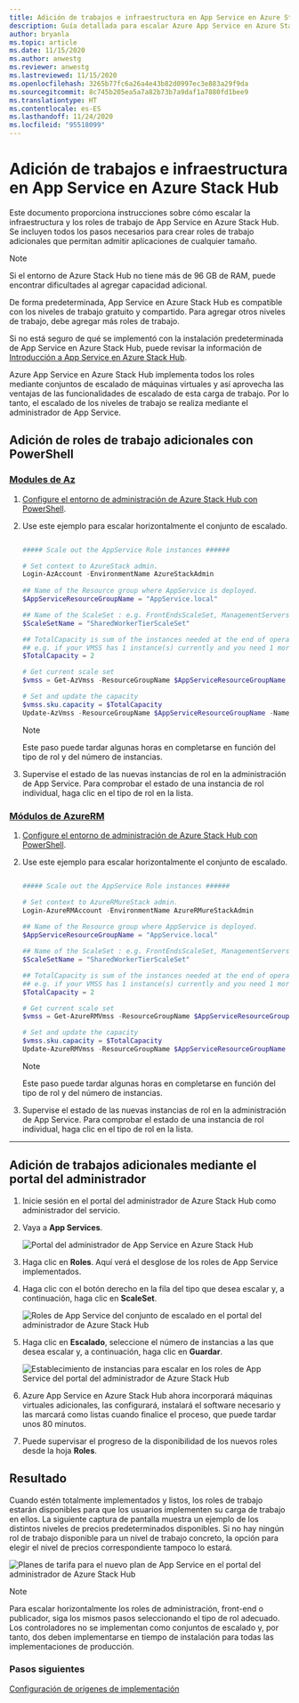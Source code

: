 ```yaml
---
title: Adición de trabajos e infraestructura en App Service en Azure Stack Hub
description: Guía detallada para escalar Azure App Service en Azure Stack Hub
author: bryanla
ms.topic: article
ms.date: 11/15/2020
ms.author: anwestg
ms.reviewer: anwestg
ms.lastreviewed: 11/15/2020
ms.openlocfilehash: 3265b77fc6a26a4e43b82d0997ec3e883a29f9da
ms.sourcegitcommit: 8c745b205ea5a7a82b73b7a9daf1a7880fd1bee9
ms.translationtype: HT
ms.contentlocale: es-ES
ms.lasthandoff: 11/24/2020
ms.locfileid: "95518099"
---
```

# <a name="add-workers-and-infrastructure-in-azure-app-service-on-azure-stack-hub"></a>Adición de trabajos e infraestructura en App Service en Azure Stack Hub

Este documento proporciona instrucciones sobre cómo escalar la infraestructura y los roles de trabajo de App Service en Azure Stack Hub. Se incluyen todos los pasos necesarios para crear roles de trabajo adicionales que permitan admitir aplicaciones de cualquier tamaño.

> [!NOTE]
> Si el entorno de Azure Stack Hub no tiene más de 96 GB de RAM, puede encontrar dificultades al agregar capacidad adicional.

De forma predeterminada, App Service en Azure Stack Hub es compatible con los niveles de trabajo gratuito y compartido. Para agregar otros niveles de trabajo, debe agregar más roles de trabajo.

Si no está seguro de qué se implementó con la instalación predeterminada de App Service en Azure Stack Hub, puede revisar la información de [Introducción a App Service en Azure Stack Hub](azure-stack-app-service-overview.md).

Azure App Service en Azure Stack Hub implementa todos los roles mediante conjuntos de escalado de máquinas virtuales y así aprovecha las ventajas de las funcionalidades de escalado de esta carga de trabajo. Por lo tanto, el escalado de los niveles de trabajo se realiza mediante el administrador de App Service.

## <a name="add-additional-workers-with-powershell"></a>Adición de roles de trabajo adicionales con PowerShell



### <a name="az-modules"></a>[Modules de Az](#tab/az)

1. [Configure el entorno de administración de Azure Stack Hub con PowerShell](azure-stack-powershell-configure-admin.md).

2. Use este ejemplo para escalar horizontalmente el conjunto de escalado.

    ```powershell
    
    ##### Scale out the AppService Role instances ######
    
    # Set context to AzureStack admin.
    Login-AzAccount -EnvironmentName AzureStackAdmin
                                                    
    ## Name of the Resource group where AppService is deployed.
    $AppServiceResourceGroupName = "AppService.local"
    
    ## Name of the ScaleSet : e.g. FrontEndsScaleSet, ManagementServersScaleSet, PublishersScaleSet , LargeWorkerTierScaleSet,      MediumWorkerTierScaleSet, SmallWorkerTierScaleSet, SharedWorkerTierScaleSet
    $ScaleSetName = "SharedWorkerTierScaleSet"
    
    ## TotalCapacity is sum of the instances needed at the end of operation. 
    ## e.g. if your VMSS has 1 instance(s) currently and you need 1 more the TotalCapacity should be set to 2
    $TotalCapacity = 2  
    
    # Get current scale set
    $vmss = Get-AzVmss -ResourceGroupName $AppServiceResourceGroupName -VMScaleSetName $ScaleSetName
    
    # Set and update the capacity
    $vmss.sku.capacity = $TotalCapacity
    Update-AzVmss -ResourceGroupName $AppServiceResourceGroupName -Name $ScaleSetName -VirtualMachineScaleSet $vmss 
    ```    

    > [!NOTE]
    > Este paso puede tardar algunas horas en completarse en función del tipo de rol y del número de instancias.

3. Supervise el estado de las nuevas instancias de rol en la administración de App Service. Para comprobar el estado de una instancia de rol individual, haga clic en el tipo de rol en la lista.
### <a name="azurerm-modules"></a>[Módulos de AzureRM](#tab/azurerm)

1. [Configure el entorno de administración de Azure Stack Hub con PowerShell](azure-stack-powershell-configure-admin.md).

2. Use este ejemplo para escalar horizontalmente el conjunto de escalado.

    ```powershell
    
    ##### Scale out the AppService Role instances ######
    
    # Set context to AzureRMureStack admin.
    Login-AzureRMAccount -EnvironmentName AzureRMureStackAdmin
                                                    
    ## Name of the Resource group where AppService is deployed.
    $AppServiceResourceGroupName = "AppService.local"
    
    ## Name of the ScaleSet : e.g. FrontEndsScaleSet, ManagementServersScaleSet, PublishersScaleSet , LargeWorkerTierScaleSet,      MediumWorkerTierScaleSet, SmallWorkerTierScaleSet, SharedWorkerTierScaleSet
    $ScaleSetName = "SharedWorkerTierScaleSet"
    
    ## TotalCapacity is sum of the instances needed at the end of operation. 
    ## e.g. if your VMSS has 1 instance(s) currently and you need 1 more the TotalCapacity should be set to 2
    $TotalCapacity = 2  
    
    # Get current scale set
    $vmss = Get-AzureRMVmss -ResourceGroupName $AppServiceResourceGroupName -VMScaleSetName $ScaleSetName
    
    # Set and update the capacity
    $vmss.sku.capacity = $TotalCapacity
    Update-AzureRMVmss -ResourceGroupName $AppServiceResourceGroupName -Name $ScaleSetName -VirtualMachineScaleSet $vmss 
    ```   

    > [!NOTE]
    > Este paso puede tardar algunas horas en completarse en función del tipo de rol y del número de instancias.

3. Supervise el estado de las nuevas instancias de rol en la administración de App Service. Para comprobar el estado de una instancia de rol individual, haga clic en el tipo de rol en la lista.
---

## <a name="add-additional-workers-using-the-administrator-portal"></a>Adición de trabajos adicionales mediante el portal del administrador

1. Inicie sesión en el portal del administrador de Azure Stack Hub como administrador del servicio.

2. Vaya a **App Services**.

    ![Portal del administrador de App Service en Azure Stack Hub](media/azure-stack-app-service-add-worker-roles/image01.png)

3. Haga clic en **Roles**. Aquí verá el desglose de los roles de App Service implementados.

4. Haga clic con el botón derecho en la fila del tipo que desea escalar y, a continuación, haga clic en **ScaleSet**.

    ![Roles de App Service del conjunto de escalado en el portal del administrador de Azure Stack Hub](media/azure-stack-app-service-add-worker-roles/image02.png)

5. Haga clic en **Escalado**, seleccione el número de instancias a las que desea escalar y, a continuación, haga clic en **Guardar**.

    ![Establecimiento de instancias para escalar en los roles de App Service del portal del administrador de Azure Stack Hub](media/azure-stack-app-service-add-worker-roles/image03.png)

6. Azure App Service en Azure Stack Hub ahora incorporará máquinas virtuales adicionales, las configurará, instalará el software necesario y las marcará como listas cuando finalice el proceso, que puede tardar unos 80 minutos.

7. Puede supervisar el progreso de la disponibilidad de los nuevos roles desde la hoja **Roles**.

## <a name="result"></a>Resultado

Cuando estén totalmente implementados y listos, los roles de trabajo estarán disponibles para que los usuarios implementen su carga de trabajo en ellos. La siguiente captura de pantalla muestra un ejemplo de los distintos niveles de precios predeterminados disponibles. Si no hay ningún rol de trabajo disponible para un nivel de trabajo concreto, la opción para elegir el nivel de precios correspondiente tampoco lo estará.

![Planes de tarifa para el nuevo plan de App Service en el portal del administrador de Azure Stack Hub](media/azure-stack-app-service-add-worker-roles/image04.png)

>[!NOTE]
> Para escalar horizontalmente los roles de administración, front-end o publicador, siga los mismos pasos seleccionando el tipo de rol adecuado. Los controladores no se implementan como conjuntos de escalado y, por tanto, dos deben implementarse en tiempo de instalación para todas las implementaciones de producción.

### <a name="next-steps"></a>Pasos siguientes

[Configuración de orígenes de implementación](azure-stack-app-service-configure-deployment-sources.md)
